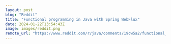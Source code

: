 ```yaml
---
layout: post
blog: "Reddit"
title: "Functional programming in Java with Spring WebFlux"
date: 2024-01-22T13:54:43Z
image: images/reddit.png
remote_url: "https://www.reddit.com/r/java/comments/19cw5a2/functional_programming_in_java_with_spring_webflux/"
---
```

